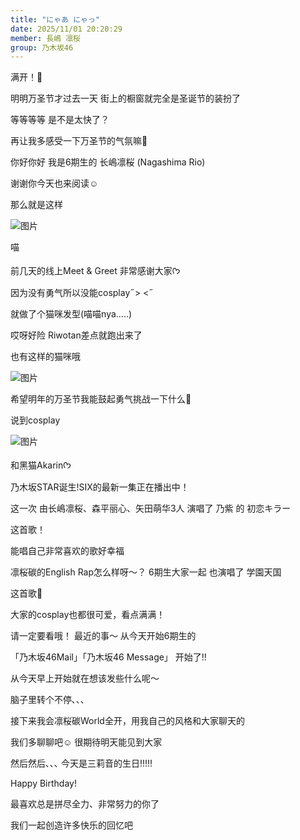 ```yaml
---
title: "にゃあ にゃっ"
date: 2025/11/01 20:20:29
member: 長嶋 凛桜
group: 乃木坂46
---
```


满开！🌸

明明万圣节才过去一天
街上的橱窗就完全是圣诞节的装扮了




等等等等
是不是太快了？

再让我多感受一下万圣节的气氛嘛🥹‪



你好你好
我是6期生的
长嶋凛桜
(Nagashima Rio)



谢谢你今天也来阅读☺︎




那么就是这样




![图片](https://www.nogizaka46.com/files/46/diary/n46/MEMBER/moblog/202511/mob2rHuDw.png)




喵



前几天的线上Meet & Greet
非常感谢大家ᡣ𐭩


因为没有勇气所以没能cosplay˶> <˶


就做了个猫咪发型(喵喵nya…..)


哎呀好险
Riwotan差点就跑出来了





也有这样的猫咪哦




![图片](https://www.nogizaka46.com/files/46/diary/n46/MEMBER/moblog/202511/mobH37QPD.png)




希望明年的万圣节我能鼓起勇气挑战一下什么🎃












说到cosplay



![图片](https://www.nogizaka46.com/files/46/diary/n46/MEMBER/moblog/202511/mob9YAA0O.png)



和黑猫Akarinᡣ𐭩


乃木坂STAR诞生!SIX的最新一集正在播出中！



这一次
由长嶋凛桜、森平丽心、矢田萌华3人
演唱了
乃紫
的
初恋キラー


这首歌！

能唱自己非常喜欢的歌好幸福


凛桜碳的English Rap怎么样呀〜？
6期生大家一起
也演唱了
学園天国

这首歌🎤





大家的cosplay也都很可爱，看点满满！

请一定要看哦！
最近的事〜
从今天开始6期生的

「乃木坂46Mail」「乃木坂46 Message」
开始了!!

从今天早上开始就在想该发些什么呢〜


脑子里转个不停､､､







接下来我会凛桜碳World全开，用我自己的风格和大家聊天的





我们多聊聊吧☺︎
很期待明天能见到大家


然后然后､､､
今天是三莉音的生日!!!!!


Happy Birthday!









最喜欢总是拼尽全力、非常努力的你了





我们一起创造许多快乐的回忆吧